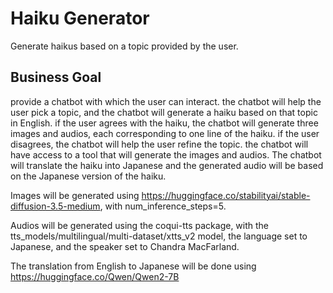 # Haiku Generator

Generate haikus based on a topic provided by the user.

## Business Goal

provide a chatbot with which the user can interact. the chatbot will help the user pick a topic, and the chatbot will generate a haiku based on that topic in English. if the user agrees with the haiku, the chatbot will generate three images and audios, each corresponding to one line of the haiku. if the user disagrees, the chatbot will help the user refine the topic. the chatbot will have access to a tool that will generate the images and audios. The chatbot will translate the haiku into Japanese and the generated audio will be based on the Japanese version of the haiku.

Images will be generated using https://huggingface.co/stabilityai/stable-diffusion-3.5-medium, with num_inference_steps=5.

Audios will be generated using the coqui-tts package, with the tts_models/multilingual/multi-dataset/xtts_v2 model, the language set to Japanese, and the speaker set to Chandra MacFarland.

The translation from English to Japanese will be done using https://huggingface.co/Qwen/Qwen2-7B
